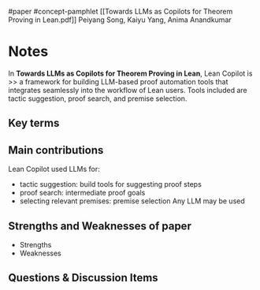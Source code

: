 #paper #concept-pamphlet 
[[Towards LLMs as Copilots for Theorem Proving in Lean.pdf]]
Peiyang Song, Kaiyu Yang, Anima Anandkumar

# Notes

In **Towards LLMs as Copilots for Theorem Proving in Lean**, Lean Copilot is >> a framework for building LLM-based proof automation tools that integrates seamlessly into the workflow of Lean users. Tools included are tactic suggestion, proof search, and premise selection.
<!--LEARN:lrPHy7V3-->

## Key terms

## Main contributions

Lean Copilot used LLMs for:
- tactic suggestion: build tools for suggesting proof steps
- proof search: intermediate proof goals
- selecting relevant premises: premise selection
Any LLM may be used

## Strengths and Weaknesses of paper
- Strengths
- Weaknesses

## Questions & Discussion Items

